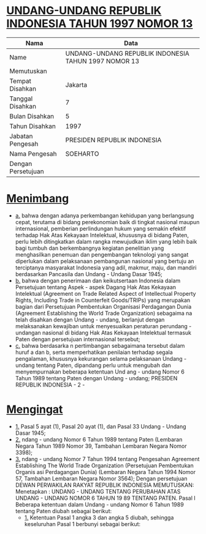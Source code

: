 # [UNDANG-UNDANG REPUBLIK INDONESIA TAHUN 1997 NOMOR 13](http://example.org/legal/document/uu/1997/13)

| Nama | Data |
| ------ | ----- |
|Name|UNDANG-UNDANG REPUBLIK INDONESIA TAHUN 1997 NOMOR 13|
|Memutuskan||
|Tempat Disahkan|Jakarta|
|Tanggal Disahkan|7|
|Bulan Disahkan|5|
|Tahun Disahkan|1997|
|Jabatan Pengesah|PRESIDEN REPUBLIK INDONESIA|
|Nama Pengesah|SOEHARTO|
|Dengan Persetujuan||
# [Menimbang](http://example.org/legal/document/uu/1997/13/menimbang)

* [a.](http://example.org/legal/document/uu/1997/13/menimbang/point/a) bahwa dengan adanya perkembangan kehidupan yang berlangsung cepat, terutama di bidang perekonomian baik di tingkat nasional maupun internasional, pemberian perlindungan hukum yang semakin efektif terhadap Hak Atas Kekayaan Intelektual, khususnya di bidang Paten, perlu lebih ditingkatkan dalam rangka mewujudkan iklim yang lebih baik bagi tumbuh dan berkembangnya kegiatan penelitian yang menghasilkan penemuan dan pengembangan teknologi yang sangat diperlukan dalam pelaksanaan pembangunan nasional yang bertuju an terciptanya masyarakat Indonesia yang adil, makmur, maju, dan mandiri berdasarkan Pancasila dan Undang - Undang Dasar 1945;
* [b.](http://example.org/legal/document/uu/1997/13/menimbang/point/b) bahwa dengan penerimaan dan keikutsertaan Indonesia dalam Persetujuan tentang Aspek - aspek Dagang Hak Atas Kekayaan Intelektual (Agreement on Trade Related Aspect of Intellectual Property Rights, Including Trade in Counterfeit Goods/TRIPs) yang merupakan bagian dari Persetujuan Pembentukan Organisasi Perdagangan Dunia (Agreement Establishing the World Trade Organization) sebagaima na telah disahkan dengan Undang - undang, berlanjut dengan melaksanakan kewajiban untuk menyesuaikan peraturan perundang - undangan nasional di bidang Hak Atas Kekayaan Intelektual termasuk Paten dengan persetujuan internasional tersebut;
* [c.](http://example.org/legal/document/uu/1997/13/menimbang/point/c) bahwa berdasarka n pertimbangan sebagaimana tersebut dalam huruf a dan b, serta memperhatikan penilaian terhadap segala pengalaman, khususnya kekurangan selama pelaksanaan Undang - undang tentang Paten, dipandang perlu untuk mengubah dan menyempurnakan beberapa ketentuan Und ang - undang Nomor 6 Tahun 1989 tentang Paten dengan Undang - undang; PRESIDEN REPUBLIK INDONESIA - 2 -
# [Mengingat](http://example.org/legal/document/uu/1997/13/mengingat)

* [1.](http://example.org/legal/document/uu/1997/13/mengingat/point/0001) Pasal 5 ayat (1), Pasal 20 ayat (1), dan Pasal 33 Undang - Undang Dasar 1945;
* [2.](http://example.org/legal/document/uu/1997/13/mengingat/point/0002) ndang - undang Nomor 6 Tahun 1989 tentang Paten (Lembaran Negara Tahun 1989 Nomor 39, Tambahan Lembaran Negara Nomor 3398);
* [3.](http://example.org/legal/document/uu/1997/13/mengingat/point/0003) ndang - undang Nomor 7 Tahun 1994 tentang Pengesahan Agreement Establishing The World Trade Organization (Persetujuan Pembentukan Organis asi Perdagangan Dunia) (Lembaran Negara Tahun 1994 Nomor 57, Tambahan Lembaran Negara Nomor 3564); Dengan persetujuan DEWAN PERWAKILAN RAKYAT REPUBLIK INDONESIA MEMUTUSKAN: Menetapkan : UNDANG - UNDANG TENTANG PERUBAHAN ATAS UNDANG - UNDANG NOMOR 6 TAHUN 19 89 TENTANG PATEN. Pasal I Beberapa ketentuan dalam Undang - undang Nomor 6 Tahun 1989 tentang Paten diubah sebagai berikut:
    * [1.](http://example.org/legal/document/uu/1997/13/mengingat/point/0003/point/0001) Ketentuan Pasal 1 angka 3 dan angka 5 diubah, sehingga keseluruhan Pasal 1 berbunyi sebagai berikut: